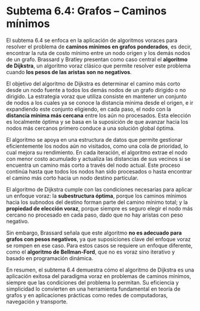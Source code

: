 

# Subtema 6.4: Grafos – Caminos mínimos 

El subtema 6.4 se enfoca en la aplicación de algoritmos voraces para resolver el problema de **caminos mínimos en grafos ponderados**, es decir, encontrar la ruta de costo mínimo entre un nodo origen y los demás nodos de un grafo. Brassard y Bratley presentan como caso central el **algoritmo de Dijkstra**, un algoritmo voraz clásico que permite resolver este problema cuando **los pesos de las aristas son no negativos**.

El objetivo del algoritmo de Dijkstra es determinar el camino más corto desde un nodo fuente a todos los demás nodos de un grafo dirigido o no dirigido. La estrategia voraz que utiliza consiste en mantener un conjunto de nodos a los cuales ya se conoce la distancia mínima desde el origen, e ir expandiendo este conjunto eligiendo, en cada paso, el nodo con la **distancia mínima más cercana** entre los aún no procesados. Esta elección es localmente óptima y se basa en la suposición de que avanzar hacia los nodos más cercanos primero conduce a una solución global óptima.

El algoritmo se apoya en una estructura de datos que permite gestionar eficientemente los nodos aún no visitados, como una cola de prioridad, lo cual mejora su rendimiento. En cada iteración, el algoritmo extrae el nodo con menor costo acumulado y actualiza las distancias de sus vecinos si se encuentra un camino más corto a través del nodo actual. Este proceso continúa hasta que todos los nodos han sido procesados o hasta encontrar el camino más corto hacia un nodo destino particular.

El algoritmo de Dijkstra cumple con las condiciones necesarias para aplicar un enfoque voraz: la **subestructura óptima**, porque los caminos mínimos hacia los subnodos del destino forman parte del camino mínimo total; y la **propiedad de elección voraz**, porque siempre es seguro elegir el nodo más cercano no procesado en cada paso, dado que no hay aristas con peso negativo.

Sin embargo, Brassard señala que este algoritmo **no es adecuado para grafos con pesos negativos**, ya que suposiciones clave del enfoque voraz se rompen en ese caso. Para estos casos se requiere un enfoque diferente, como el **algoritmo de Bellman-Ford**, que no es voraz sino iterativo y basado en programación dinámica.

En resumen, el subtema 6.4 demuestra cómo el algoritmo de Dijkstra es una aplicación exitosa del paradigma voraz en problemas de caminos mínimos, siempre que las condiciones del problema lo permitan. Su eficiencia y simplicidad lo convierten en una herramienta fundamental en teoría de grafos y en aplicaciones prácticas como redes de computadoras, navegación y transporte.

